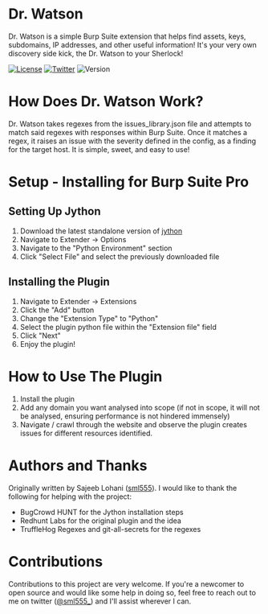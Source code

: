 # Dr. Watson

Dr. Watson is a simple Burp Suite extension that helps find assets, keys, subdomains, IP addresses, and other useful information! It's your very own discovery side kick, the Dr. Watson to your Sherlock! 

[![License](https://img.shields.io/badge/license-GPL3-_red.svg)](https://www.gnu.org/licenses/gpl-3.0.en.html) [![Twitter](https://img.shields.io/badge/twitter-@sml555__-blue.svg)](https://twitter.com/sml555_) ![Version](https://img.shields.io/badge/version-1.0.1-blue.svg)

# How Does Dr. Watson Work?

Dr. Watson takes regexes from the issues_library.json file and attempts to match said regexes with responses within Burp Suite. Once it matches a regex, it raises an issue with the severity defined in the config, as a finding for the target host. It is simple, sweet, and easy to use! 

# Setup - Installing for Burp Suite Pro
## Setting Up Jython
1. Download the latest standalone version of [jython](https://www.jython.org/download)
2. Navigate to Extender -> Options
3. Navigate to the "Python Environment" section
4. Click "Select File" and select the previously downloaded file

## Installing the Plugin
1. Navigate to Extender -> Extensions
2. Click the "Add" button
3. Change the "Extension Type" to "Python"
4. Select the plugin python file within the "Extension file" field
5. Click "Next"
6. Enjoy the plugin!

# How to Use The Plugin

1. Install the plugin
2. Add any domain you want analysed into scope (if not in scope, it will not be analysed, ensuring performance is not hindered immensely)
3. Navigate / crawl through the website and observe the plugin creates issues for different resources identified. 

# Authors and Thanks
Originally written by Sajeeb Lohani ([sml555](https://twitter.com/sml555_)). I would like to thank the following for helping with the project:
* BugCrowd HUNT for the Jython installation steps
* Redhunt Labs for the original plugin and the idea
* TruffleHog Regexes and git-all-secrets for the regexes

# Contributions
Contributions to this project are very welcome. If you're a newcomer to open source and would like some help in doing so, feel free to reach out to me on twitter ([@sml555_](https://twitter.com/sml555_)) and I'll assist wherever I can. 

